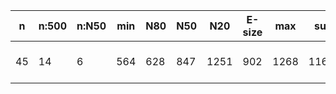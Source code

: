 n    |n:500  |n:N50  |min  |N80  |N50  |N20   |E-size  |max   |sum    |name
---  |---    |---    |---  |---  |---  |---   |---     |---   |---    |---
45   |14     |6      |564  |628  |847  |1251  |902     |1268  |11603  |output-78-unitigs.fa

